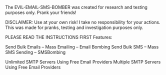 The EVIL-EMAIL-SMS-BOMBER was created for research and testing purposes only.  Prank your friends!



DISCLAIMER:  Use at your own risk!  I take no responsibility for your actions.  This was made for pranks, testing and investigation purposes only.

PLEASE READ THE INSTRUCTIONS FIRST
                    Features:  

Send Bulk Emails – Mass Emailing – Email Bombing
Send Bulk SMS – Mass SMS Sending – SMSBombing

Unlimited SMTP Servers Using Free Email Providers
Multiple SMTP Servers Using Free Email Providers
